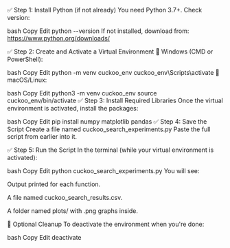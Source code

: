 ✅ Step 1: Install Python (if not already)
You need Python 3.7+.
Check version:

bash
Copy
Edit
python --version
If not installed, download from: https://www.python.org/downloads/

✅ Step 2: Create and Activate a Virtual Environment
🔹 Windows (CMD or PowerShell):

bash
Copy
Edit
python -m venv cuckoo_env
cuckoo_env\Scripts\activate
🔹 macOS/Linux:

bash
Copy
Edit
python3 -m venv cuckoo_env
source cuckoo_env/bin/activate
✅ Step 3: Install Required Libraries
Once the virtual environment is activated, install the packages:

bash
Copy
Edit
pip install numpy matplotlib pandas
✅ Step 4: Save the Script
Create a file named cuckoo_search_experiments.py
Paste the full script from earlier into it.

✅ Step 5: Run the Script
In the terminal (while your virtual environment is activated):

bash
Copy
Edit
python cuckoo_search_experiments.py
You will see:

Output printed for each function.

A file named cuckoo_search_results.csv.

A folder named plots/ with .png graphs inside.

🧯 Optional Cleanup
To deactivate the environment when you're done:

bash
Copy
Edit
deactivate
